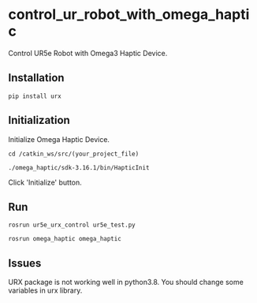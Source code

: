 # control_ur_robot_with_omega_haptic

Control UR5e Robot with Omega3 Haptic Device.

## Installation

    pip install urx

## Initialization

Initialize Omega Haptic Device.

    cd /catkin_ws/src/(your_project_file)

    ./omega_haptic/sdk-3.16.1/bin/HapticInit



Click 'Initialize' button.

## Run

    rosrun ur5e_urx_control ur5e_test.py

    rosrun omega_haptic omega_haptic


## Issues

URX package is not working well in python3.8. You should change some variables in urx library.

